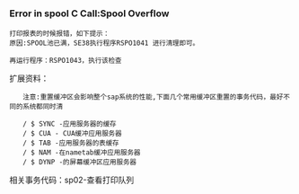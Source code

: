 
### Error in spool C Call:Spool Overflow

```
打印报表的时候报错，如下提示：
原因:SPOOL池已满，SE38执行程序RSPO1041 进行清理即可。

再运行程序：RSPO1043，执行该检查

```


扩展资料：
```
　　注意:重置缓冲区会影响整个sap系统的性能,下面几个常用缓冲区重置的事务代码，最好不同的系统都同时清

　　/ $ SYNC -应用服务器的缓存
　　/ $ CUA - CUA缓冲应用服务器
　　/ $ TAB -应用服务器的表缓存
　　/ $ NAM -在nametab缓冲应用服务器
　　/ $ DYNP -的屏幕缓冲区应用服务器
```


相关事务代码：sp02-查看打印队列